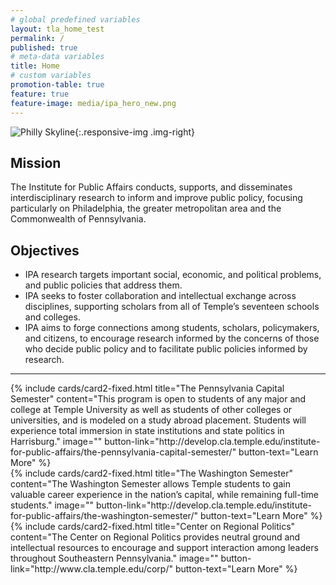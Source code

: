 ```yaml
---
# global predefined variables
layout: tla_home_test
permalink: /
published: true
# meta-data variables
title: Home
# custom variables
promotion-table: true
feature: true
feature-image: media/ipa_hero_new.png
---
```

![Philly Skyline]({{site.baseurl}}/media/philly_skyline120.jpeg){:.responsive-img .img-right}
## Mission
The Institute for Public Affairs conducts, supports, and disseminates interdisciplinary research to inform and improve public policy, focusing particularly on Philadelphia, the greater metropolitan area and the Commonwealth of Pennsylvania.

## Objectives
- IPA research targets important social, economic, and political problems, and public policies that address them.
- IPA seeks to foster collaboration and intellectual exchange across disciplines, supporting scholars from all of Temple’s seventeen schools and colleges.
- IPA aims to forge connections among students, scholars, policymakers, and citizens, to encourage research informed by the concerns of those who decide public policy and to facilitate public policies informed by research.

___

<div class="row row-wide">
  <div class="col m12 l4">{% include cards/card2-fixed.html
    title="The Pennsylvania Capital Semester"
    content="This program is open to students of any major and college at Temple University as well as students of other colleges or universities, and is modeled on a study abroad placement. Students will experience total immersion in state institutions and state politics in Harrisburg."
    image=""
    button-link="http://develop.cla.temple.edu/institute-for-public-affairs/the-pennsylvania-capital-semester/"
    button-text="Learn More" %}
  </div>
  <div class="row row-wide">
    <div class="col m12 l4">{% include cards/card2-fixed.html
      title="The Washington Semester"
      content="The Washington Semester allows Temple students to gain valuable career experience in the nation’s capital, while remaining full-time students."
      image=""
      button-link="http://develop.cla.temple.edu/institute-for-public-affairs/the-washington-semester/"
      button-text="Learn More" %}
    </div>
    <div class="row row-wide">
      <div class="col m12 l4">{% include cards/card2-fixed.html
        title="Center on Regional Politics"
        content="The Center on Regional Politics provides neutral ground and intellectual resources to encourage and support interaction among leaders throughout Southeastern Pennsylvania."
        image=""
        button-link="http://www.cla.temple.edu/corp/"
        button-text="Learn More" %}
      </div>
</div>
